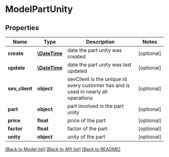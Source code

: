 # ModelPartUnity

## Properties
Name | Type | Description | Notes
------------ | ------------- | ------------- | -------------
**create** | [**\DateTime**](\DateTime.md) | date the part unity was created | [optional] 
**update** | [**\DateTime**](\DateTime.md) | date the part unity was last updated | [optional] 
**sev_client** | **object** | sevClient is the unique id every customer has and is used in nearly all operations | [optional] 
**part** | **object** | part involved in the part unity | [optional] 
**price** | **float** | price of the part | [optional] 
**factor** | **float** | factor of the part | [optional] 
**unity** | **object** | unity of the part | [optional] 

[[Back to Model list]](../README.md#documentation-for-models) [[Back to API list]](../README.md#documentation-for-api-endpoints) [[Back to README]](../README.md)


